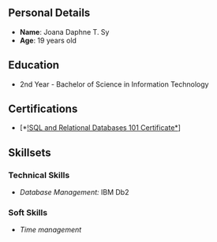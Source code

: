 
## Personal Details
- **Name**: Joana Daphne T. Sy
- **Age**: 19 years old

## Education
- 2nd Year - Bachelor of Science in Information Technology

## Certifications
- [*[!SQL and Relational Databases 101 Certificate*](https://courses.cognitiveclass.ai/certificates/fea1a489739a4b02ab4c9d266a0ade0f)]

## Skillsets

### Technical Skills
- *Database Management:* IBM Db2
### Soft Skills
- *Time management*
